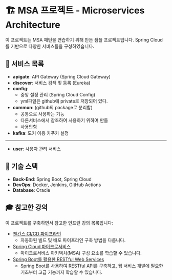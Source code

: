 # 🏗️ MSA 프로젝트 - Microservices Architecture
이 프로젝트는 MSA 패턴을 연습하기 위해 만든 샘플 프로젝트입니다. Spring Cloud를 기반으로 다양한 서비스들을 구성하였습니다.

## 📜 서비스 목록
- **apigate**: API Gateway (Spring Cloud Gateway)
- **discover**: 서비스 검색 및 등록 (Eureka)
- **config**: 
  - 중앙 설정 관리 (Spring Cloud Config)
  - yml파일은 github에 private로 저장되어 있다.
- **common**: (github의 package로 분리함)
  - 공통으로 사용하는 기능 
  - 다른서비스에서 참조하여 사용하기 위하여 만들
  - 사용안함
- **kafka**: 도커 이용 카푸카 설정
---
- **user**: 사용자 관리 서비스


## 🔧 기술 스택
- **Back-End**: Spring Boot, Spring Cloud
- **DevOps**: Docker, Jenkins, GitHub Actions
- **Database**: Oracle

## 🎓 참고한 강의
이 프로젝트를 구축하면서 참고한 인프런 강의 목록입니다:
- [젠킨스 CI/CD 파이프라인](https://www.inflearn.com/course/%EC%A0%A0%ED%82%A8%EC%8A%A4-ci-cd-%ED%8C%8C%EC%9D%B4%ED%94%84%EB%9D%BC%EC%9D%B8) 
  - 자동화된 빌드 및 배포 파이프라인 구축 방법을 다룹니다.
- [Spring Cloud 마이크로서비스](https://www.inflearn.com/course/%EC%8A%A4%ED%94%84%EB%A7%81-%ED%81%B4%EB%9D%BC%EC%9A%B0%EB%93%9C-%EB%A7%88%EC%9D%B4%ED%81%AC%EB%A1%9C%EC%84%9C%EB%B9%84%EC%8A%A4) 
  - 마이크로서비스 아키텍처(MSA) 구성 요소를 학습할 수 있습니다.
- [Spring Boot를 활용한 RESTful Web Services](https://www.inflearn.com/course/spring-boot-restful-web-services) 
  - Spring Boot를 사용하여 RESTful API를 구축하고, 웹 서비스 개발에 필요한 기초부터 고급 기능까지 학습할 수 있습니다.
